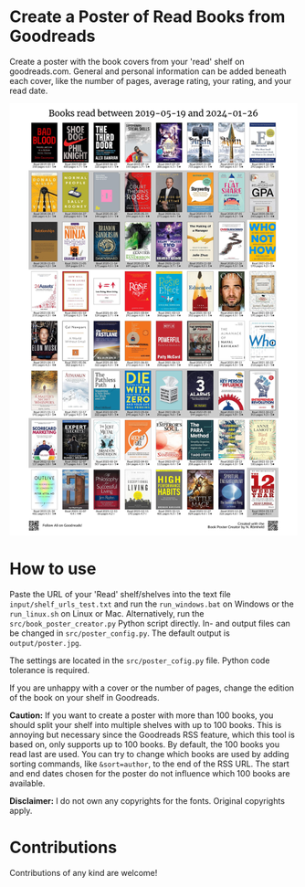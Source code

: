 # Create a Poster of Read Books from Goodreads
Create a poster with the book covers from your 'read' shelf on goodreads.com. 
General and personal information can be added beneath each cover, like the number of pages, average rating, your rating, and your read date.

![grafik](https://raw.githubusercontent.com/n-roemheld/book-poster/main/poster_test.jpg)

# How to use
Paste the URL of your 'Read' shelf/shelves into the text file `input/shelf_urls_test.txt` and run the `run_windows.bat` on Windows or the `run_linux.sh` on Linux or Mac.
Alternatively, run the `src/book_poster_creator.py` Python script directly.
In- and output files can be changed in `src/poster_config.py`.
The default output is `output/poster.jpg`.

The settings are located in the `src/poster_cofig.py` file.
Python code tolerance is required.

If you are unhappy with a cover or the number of pages, change the edition of the book on your shelf in Goodreads.

**Caution:** If you want to create a poster with more than 100 books, you should split your shelf into multiple shelves with up to 100 books.
This is annoying but necessary since the Goodreads RSS feature, which this tool is based on, only supports up to 100 books.
By default, the 100 books you read last are used. 
You can try to change which books are used by adding sorting commands, like `&sort=author`, to the end of the RSS URL.
The start and end dates chosen for the poster do not influence which 100 books are available.

**Disclaimer:** I do not own any copyrights for the fonts. Original copyrights apply.

# Contributions
Contributions of any kind are welcome!
